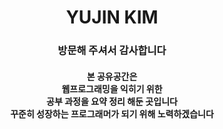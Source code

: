 <h1 align="center">YUJIN KIM</h1>
<h3 align="center">방문해 주셔서 감사합니다</h3>
<h4 align="center">
	본 공유공간은<br>
	웹프로그래밍을 익히기 위한<br>
	공부 과정을 요약 정리 해둔 곳입니다<br>
	꾸준히 성장하는 프로그래머가 되기 위해 노력하겠습니다
</h4>